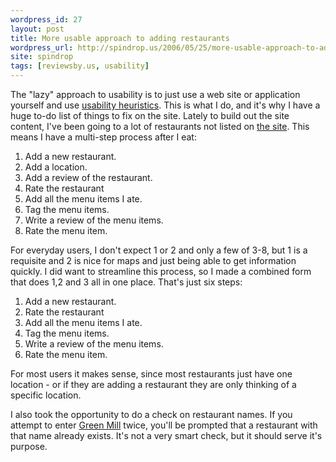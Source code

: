 ```yaml
---
wordpress_id: 27
layout: post
title: More usable approach to adding restaurants
wordpress_url: http://spindrop.us/2006/05/25/more-usable-approach-to-adding-restaurants
site: spindrop
tags: [reviewsby.us, usability]
---
```

[add]: http://reviewsby.us/add/restaurant/
[h]: http://www.useit.com/papers/heuristic/heuristic_list.html
[rbu]: http://reviewsby.us/
[g]: http://reviewsby.us/restaurant/green-mill

The "lazy" approach to usability is to just use a web site or application yourself and use [usability heuristics][h].  This is what I do, and it's why I have a huge to-do list of things to fix on the site.  Lately to build out the site content, I've been going to a lot of restaurants not listed on [the site][rbu].  This means I have a multi-step process after I eat:

1. Add a new restaurant.
2. Add a location.
3. Add a review of the restaurant.
4. Rate the restaurant
5. Add all the menu items I ate.
6. Tag the menu items.
7. Write a review of the menu items.
8. Rate the menu item.

For everyday users, I don't expect 1 or 2 and only a few of 3-8, but 1 is a requisite and 2 is nice for maps and just being able to get information quickly.  I did want to streamline this process, so I made a combined form that does 1,2 and 3 all in one place.  That's just six steps:


1. Add a new restaurant.
4. Rate the restaurant
5. Add all the menu items I ate.
6. Tag the menu items.
7. Write a review of the menu items.
8. Rate the menu item.


For most users it makes sense, since most restaurants just have one location - or if they are adding a restaurant they are only thinking of a specific location.

I also took the opportunity to do a check on restaurant names.  If you attempt to enter [Green Mill][g] twice, you'll be prompted that a restaurant with that name already exists.  It's not a very smart check, but it should serve it's purpose.
